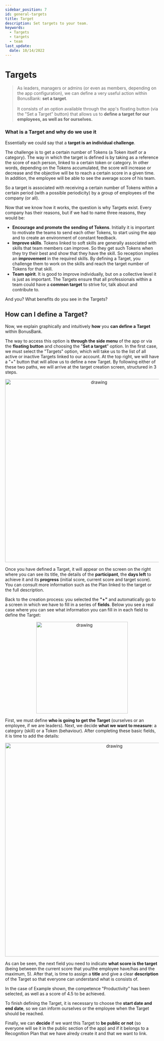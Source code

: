 ```yaml
---
sidebar_position: 7
id: general-targets
title: Target
description: Set targets to your team.
keywords:
  - Targets
  - targets
  - team
last_update:
  date: 10/14/2022
---
```


# Targets
> As leaders, managers or admins (or even as members, depending on the app configuration), we can define a very useful action within BonusBank: **set a target**.<br></br>
It consists of an option  available through the app's floating button (via the "Set a Target" button) that allows us to **define a target for our employees, as well as for ourselves.**


### What is a Target and why do we use it

Essentially we could say that a **target is an individual challenge**.

The challenge is to get a certain number of Tokens (a Token itself or a category). The way in which the target is defined is by taking as a reference the score of each person, linked to a certain token or category. In other words, depending on the Tokens accumulated, the score will increase or decrease and the objective will be to reach a certain score in a given time.
In addition, the employee will be able to see the average score of his team.

So a target is associated with receiving a certain number of Tokens within a certain period (with a possible periodicity) by a group of employees of the company (or all).

Now that we know how it works, the question is why Targets exist. Every company has their reasons, but if we had to name three reasons, they would be:

- **Encourage and promote the sending of Tokens**. Initially it is important to motivate the teams to send each other Tokens, to start using the app and to create an environment of constant feedback.
- **Improve skills**. Tokens linked to soft skills are generally associated with skills that team members can improve. So they get such Tokens when they try their best and show that they have the skill. So reception implies an **improvement** in the required skills. By defining a Target, you challenge them to work on the skills and reach the target number of Tokens for that skill.
- **Team spirit**. It is good to improve individually, but on a collective level it is just as important. The Targets ensure that all professionals within a team could have a **common target** to strive for, talk about and contribute to.

And you? What benefits do you see in the Targets?

## How can I define a Target?

Now, we explain graphically and intuitively **how** you **can define a Target** within BonusBank.

The way to access this option is **through the side menu** of the app or via the **floating button** and choosing the "**Set a target**" option. In the first case, we must select the "Targets" option, which will take us to the list of all active or inactive Targets linked to our account. At the top right, we will have a "+" button that will allow us to define a new Target.
By following either of these two paths, we will arrive at the target creation screen, structured in 3 steps.

<p align="center"><img src={require('./img/target_flow_1.png').default} alt="drawing" width="600"/></p>

Once you have defined a Target, it will appear on the screen on the right where you can see its title, the details of the **participant**, the **days left** to achieve it and its **progress** (initial score, current score and target score). You can consult more information such as the Plan linked to the target or the full description.

Back to the creation process: you selected the **"+"** and automatically go to a screen in which we have to fill in a series of **fields**. Below you see a real case where you can see what information you can fill in in each field to define the Target:

<p align="center"><img src={require('./img/target_creation_1.jpeg').default} alt="drawing" width="300"/></p>

First, we must define **who is going to get the Target** (ourselves or an employee, if we are leaders). Next, we decide **what we want to measure**: a category (skill) or a Token (behaviour). After completing these basic fields, it is time to add the details:

<p align="center"><img src={require('./img/flow_target_creation.png').default} alt="drawing" width="700"/> </p>

As can be seen, the next field you need to indicate **what score is the target** (being between the current score that you/the employee have/has and the maximum, 5). After that, is time to assign a **title** and give a clear **description** of the Target so that everyone can understand what is consists of.

In the case of Example shown, the competence "Productivity" has been selected, as well as a score of 4.5 to be achieved.

To finish defining the Target, it is necessary to choose the **start date and end date**, so we can inform ourselves or the employee when the Target should be reached.

Finally, we can **decide** if we want this Target to **be public or not** (so everyone will se it in the public section of the app) and if it belongs to a Recognition Plan that we have alredy create it and that we want to link.